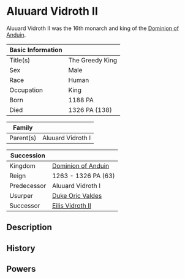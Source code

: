 # Aluuard Vidroth II

Aluuard Vidroth II was the 16th monarch and king of the [Dominion of Anduin](../Factions/Nations/dominion_of_anduin.md).

| Basic Information | |
| - | - |
| Title(s) | The Greedy King |
| Sex | Male |
| Race | Human |
| Occupation | King |
| Born | 1188 PA |
| Died | 1326 PA (138) |

| Family | |
| - | - |
| Parent(s) | Aluuard Vidroth I |

| Succession | |
| - | - |
| Kingdom | [Dominion of Anduin](../Factions/Nations/dominion_of_anduin.md) |
| Reign | 1263 - 1326 PA (63) |
| Predecessor | Aluuard Vidroth I |
| Usurper | [Duke Oric Valdes](oric_valdes.md) |
| Successor | [Eilis Vidroth II](eilis_vidroth.md) |

## Description

## History

## Powers
